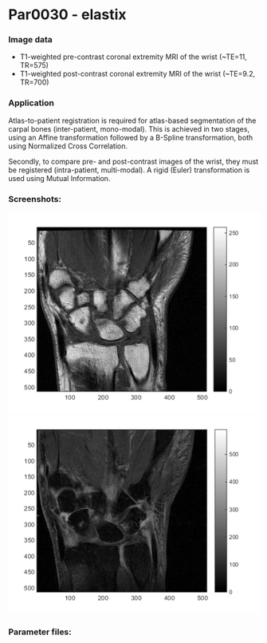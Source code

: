# Par0030 - elastix

###  Image data

* T1-weighted pre-contrast coronal extremity MRI of the wrist (~TE=11, TR=575)
* T1-weighted post-contrast coronal extremity MRI of the wrist (~TE=9.2, TR=700)

###  Application

Atlas-to-patient registration is required for atlas-based segmentation of the carpal bones (inter-patient, mono-modal). This is achieved in two stages, using an Affine transformation followed by a B-Spline transformation, both using Normalized Cross Correlation.

Secondly, to compare pre- and post-contrast images of the wrist, they must be registered (intra-patient, multi-modal). A rigid (Euler) transformation is used using Mutual Information.

###  Screenshots:

![alt-text](Pre11.png) ![alt-text](Post11.png)

###  Parameter files:
